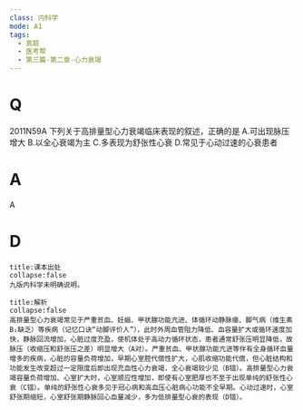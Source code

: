 ```yaml
---
class: 内科学
mode: A1
tags:
  - 真题
  - 医考帮
  - 第三篇-第二章-心力衰竭
---
```


# Q
2011N59A 下列关于高排量型心力衰竭临床表现的叙述，正确的是
A.可出现脉压增大
B.以全心衰竭为主
C.多表现为舒张性心衰
D.常见于心动过速的心衰患者

# A
A
# D
```ad-note
title:课本出处
collapse:false
九版内科学未明确说明。
```

```ad-summary
title:解析
collapse:false
高排量型心力衰竭常见于严重贫血、妊娠、甲状腺功能亢进、体循环动静脉瘘、脚气病（维生素B₁缺乏）等疾病（记忆口诀“动脚评价人”），此时外周血管阻力降低、血容量扩大或循环速度加快，静脉回流增加，心脏过度充盈，使机体处于高动力循环状态，患者通常舒张压明显降低，故脉压（收缩压和舒张压之差）明显增大（A对）。严重贫血、甲状腺功能亢进等伴有全身循环血量增多的疾病，心脏的容量负荷增加，早期心室腔代偿性扩大，心肌收缩功能代偿，但心脏结构和功能发生改变超过一定限度后即出现充血性心力衰竭，全心衰竭较少见（B错）。高排量型心力衰竭容量负荷增加、心室扩大时，心室顺应性增加，即使有心室肥厚也不至于出现单纯的舒张性心衰（C错）。单纯的舒张性心衰多见于冠心病和高血压心脏病心功能不全早期。心动过速时，心室舒张期缩短，心室舒张期静脉回心血量减少，多为低排量型心衰的表现（D错）。
```

